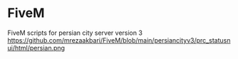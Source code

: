# FiveM
 FiveM scripts for persian city server version 3
https://github.com/mrezaakbari/FiveM/blob/main/persiancityv3/prc_statusnui/html/persian.png